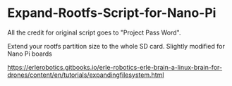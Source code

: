 # Expand-Rootfs-Script-for-Nano-Pi
All the credit for original script goes to "Project Pass Word". 

Extend your rootfs partition size to the whole SD card. Slightly modified for Nano Pi boards

https://erlerobotics.gitbooks.io/erle-robotics-erle-brain-a-linux-brain-for-drones/content/en/tutorials/expandingfilesystem.html
